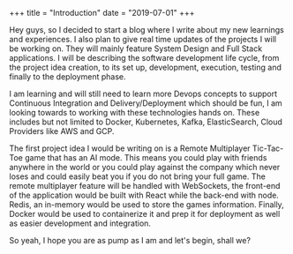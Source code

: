 +++
title = "Introduction"
date = "2019-07-01"
+++

Hey guys, so I decided to start a blog where I write about my new learnings and experiences. I also plan to give real time updates of the projects I will be working on. They will mainly feature System Design and Full Stack applications. I will be describing the software development life cycle, from the project idea creation, to its set up, development, execution, testing and finally to the deployment phase.

<!--more-->

I am learning and will still need to learn more Devops concepts to support Continuous Integration and Delivery/Deployment which should be fun, I am looking towards to working with these technologies hands on. These includes but not limited to Docker, Kubernetes, Kafka, ElasticSearch, Cloud Providers like AWS and GCP.

The first project idea I would be writing on is a Remote Multiplayer Tic-Tac-Toe game that has an AI mode. This means you could play with friends anywhere in the world or you could play against the company which never loses and could easily beat you if you do not bring your full game. The remote multiplayer feature will be handled with WebSockets, the front-end of the application would be built with React while the back-end with node. Redis, an in-memory would be used to store the games information.  Finally, Docker would be used to containerize it and prep it for deployment as well as easier development and integration.

So yeah, I hope you are as pump as I am and let's begin, shall we?